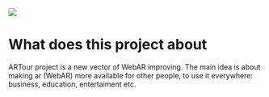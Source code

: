 ![](https://raw.githubusercontent.com/ExCursy/ExCursy.github.io/main/assets/images/Github/FHD_Logo-Decorated_Light.png)

# What does this project about

ARTour project is a new vector of WebAR improving. The main idea is about making ar (WebAR) more available for other people, to use it everywhere: business, education, entertaiment etc.
